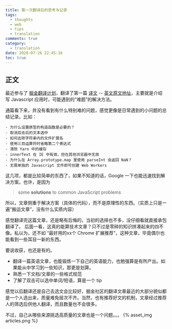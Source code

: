 ```yaml
---
title: 第一次翻译后的思考与记录
tags:
  - thoughts
  - web
  - tips
  - translation
comments: true
category:
  - translation
date: 2020-07-26 22:45:16
toc: true
---
```

## 正文
最近参与了 [掘金翻译计划](https://github.com/xitu/gold-miner)，翻译了第一篇 [译文](https://github.com/xitu/gold-miner/blob/master/article/2020/javascript-tips-child-constructors-text-selection-inline-workers-and-more.md) -- [英文原文地址](https://medium.com/front-end-weekly/javascript-tips-child-constructors-text-selection-inline-workers-and-more-606bc050ee24)，主要就是介绍写 Javascript 应用时，可能遇到的“难题”的解决方法。

通篇看下来，并没有看到有什么特别难的问题，感觉更像是日常遇到的小问题的总结记录。比如：
```
- 为什么设置原型的构造函数是必要的？
- 取消双击后的文本选中
- 如何去除字符串内的文件扩展名
- 使用三目运算符时省略第二个表达式
- 清除 Yarn 中的缓存
- innerText 在 IE 中有效，但在其他浏览器中无效
- 为什么在 Array.prototype.map 里使用 parseInt 会返回 NaN？
- 无需单独的 Javascript 文件即可创建 Web Workers
```
这几项，都是比较简单的东西了，如果不知道的话，Google 一下也能迅速找到解决方案。也许，是因为
> some **solutions** to common JavaScript problems

所以，文章侧重于解决方案（具体的代码），而不是原理性的东西。（实质上只是一遍“搬运文章”，没有什么实质内容）

感觉翻译完这篇文章，还是略有后悔的，当初的选择也不多，没仔细看就直接承包翻译了。
后面一看，这真的能算技术文章？只不过是零碎的知识拼凑起来的四不像。私以为，还不如 “最好用的xx个 Chrome 扩展推荐”，这种文章，毕竟偶尔也能看到一些耳目一新的东西。

要说收获，也还是有的。
- 翻译一篇英语文章，也能锻炼一下自己的英语能力，也勉强算是有所产出。如果能从中学习到一些知识，那更是划算。
- 熟悉一下文档/文章的一些格式规范
- 了解了双击可以选中单词/短语，算是一个 tip

感觉以后翻译还是自己去选文会比较好，掘金社区的翻译文章最近的大部分貌似都是一个人选出来，质量难免层次不齐。当然，也有推荐好文的机制，文章经过推荐人的筛选后供他人翻译，而且数量也不会很多。

不过，自己从哪些来源挑选高质量的文章也是一个问题。。。
{% asset_img articles.png %}
